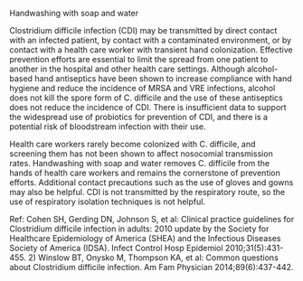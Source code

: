 Handwashing with soap and water

Clostridium difficile infection (CDI) may be transmitted by direct contact with an infected patient, by contact with a contaminated environment, or by contact with a health care worker with transient hand colonization. Effective prevention efforts are essential to limit the spread from one patient to another in the hospital and other health care settings. Although alcohol-based hand antiseptics have been shown to increase compliance with hand hygiene and reduce the incidence of MRSA and VRE infections, alcohol does not kill the spore form of C. difficile and the use of these antiseptics does not reduce the incidence of CDI. There is insufficient data to support the widespread use of probiotics for prevention of CDI, and there is a potential risk of bloodstream infection with their use.

Health care workers rarely become colonized with C. difficile, and screening them has not been shown to affect nosocomial transmission rates. Handwashing with soap and water removes C. difficile from the hands of health care workers and remains the cornerstone of prevention efforts. Additional contact precautions such as the use of gloves and gowns may also be helpful. CDI is not transmitted by the respiratory route, so the use of respiratory isolation techniques is not helpful.

Ref:  Cohen SH, Gerding DN, Johnson S, et al: Clinical practice guidelines for Clostridium difficile infection in adults: 2010 update by the Society for Healthcare Epidemiology of America (SHEA) and the Infectious Diseases Society of America (IDSA). Infect Control Hosp Epidemiol 2010;31(5):431-455. 2) Winslow BT, Onysko M, Thompson KA, et al: Common questions about Clostridium difficile infection. Am Fam Physician 2014;89(6):437-442.